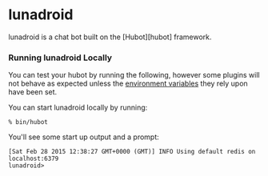 # lunadroid

lunadroid is a chat bot built on the [Hubot][hubot] framework. 

### Running lunadroid Locally

You can test your hubot by running the following, however some plugins will not
behave as expected unless the [environment variables](#configuration) they rely
upon have been set.

You can start lunadroid locally by running:

    % bin/hubot

You'll see some start up output and a prompt:

    [Sat Feb 28 2015 12:38:27 GMT+0000 (GMT)] INFO Using default redis on localhost:6379
    lunadroid>

